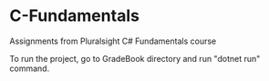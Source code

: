 # C-Fundamentals
Assignments from Pluralsight C# Fundamentals course

To run the project, go to GradeBook directory and run "dotnet run" command.
